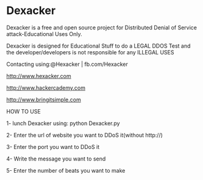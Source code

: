 Dexacker
========

Dexacker is a free and open source project for Distributed Denial of Service attack-Educational Uses Only.

Dexacker is designed for Educational Stuff to do a LEGAL DDOS Test and the developer/developers is not responsible for any ILLEGAL USES

Contacting using:@Hexacker | fb.com/Hexacker

http://www.hexacker.com

http://www.hackercademy.com

http://www.bringitsimple.com

HOW TO USE

1- lunch Dexacker using: python Dexacker.py

2- Enter the url of website you want to DDoS it(without http://)

3- Enter the port you want to DDoS it

4- Write the message you want to send

5- Enter the number of beats you want to make
